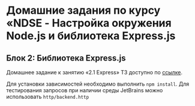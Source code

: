 # Домашние задания по курсу «NDSE - Настройка окружения Node.js и библиотека Express.js

## Блок 2: Библиотека Express.js

Домашнее задание к занятию «2.1 Express»
ТЗ доступно по [ссылке](https://github.com/netology-code/ndse-homeworks/tree/master/006-express).

Для установки зависимостей необходимо выполнить `npm install`.
Для тестирования запросов при наличии среды JetBrains можно использовать `http/backend.http`